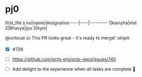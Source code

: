 # pj0
first_file
s.no|name|designation
----|----|---------
1|kaviyha|mst
2|Bhavya|jyu
3|kyin|

@octocat :+1: This PR looks great - it's ready to merge! :shipit:
- [x] #739
- [ ] https://github.com/octo-org/octo-repo/issues/740
- [ ] Add delight to the experience when all tasks are complete :tada:

